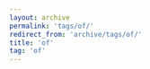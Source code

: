 ```yaml
---
layout: archive
permalink: 'tags/of/'
redirect_from: 'archive/tags/of/'
title: 'of'
tag: 'of'
---
```

